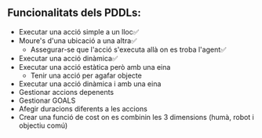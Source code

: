 
## Funcionalitats dels PDDLs:
- Executar una acció simple a un lloc✅
- Moure's d'una ubicació a una altra✅
    - Assegurar-se que l'acció s'executa allà on es troba l'agent✅
- Executar una acció dinàmica✅
- Executar una acció estàtica però amb una eina
    - Tenir una acció per agafar objecte
- Executar una acció dinàmica i amb una eina
- Gestionar accions depenents
- Gestionar GOALS
- Afegir duracions diferents a les accions
- Crear una funció de cost on es combinin les 3 dimensions (humà, robot i objectiu comú)